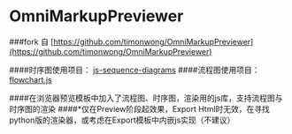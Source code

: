 OmniMarkupPreviewer
===================

###fork 自 [https://github.com/timonwong/OmniMarkupPreviewer](https://github.com/timonwong/OmniMarkupPreviewer)

####时序图使用项目：
[js-sequence-diagrams](https://bramp.github.io/js-sequence-diagrams/)
####流程图使用项目：
[flowchart.js](http://flowchart.js.org/)


####在浏览器预览模板中加入了流程图、时序图，渲染用的js库，支持流程图与时序图的渲染
####*仅在Preview阶段起效果，Export Html时无效，在寻找python版的渲染器，或考虑在Export模板中内嵌js实现（不建议）